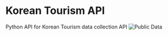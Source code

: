 # Korean Tourism API

Python API for Korean Tourism data collection API
![Public Data](https://www.data.go.kr)
